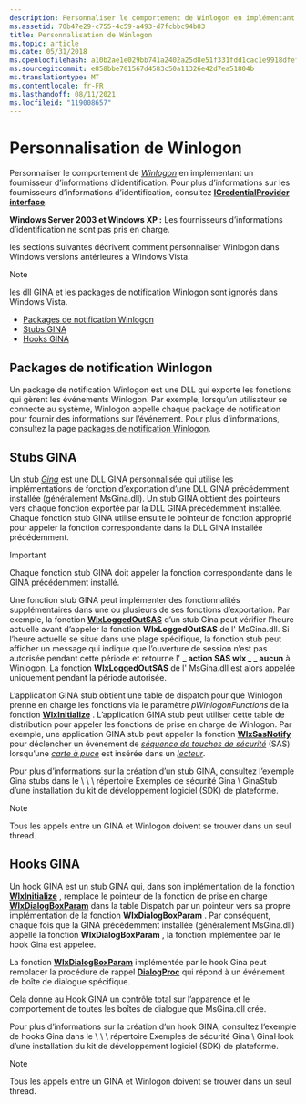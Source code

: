 ```yaml
---
description: Personnaliser le comportement de Winlogon en implémentant un fournisseur d’informations d’identification.
ms.assetid: 70b47e29-c755-4c59-a493-d7fcbbc94b83
title: Personnalisation de Winlogon
ms.topic: article
ms.date: 05/31/2018
ms.openlocfilehash: a10b2ae1e029bb741a2402a25d8e51f331fdd1cac1e9918dfef3b35b36c8e6d4
ms.sourcegitcommit: e858bbe701567d4583c50a11326e42d7ea51804b
ms.translationtype: MT
ms.contentlocale: fr-FR
ms.lasthandoff: 08/11/2021
ms.locfileid: "119008657"
---
```

# <a name="customizing-winlogon"></a>Personnalisation de Winlogon

Personnaliser le comportement de [*Winlogon*](/windows/desktop/SecGloss/w-gly) en implémentant un fournisseur d’informations d’identification. Pour plus d’informations sur les fournisseurs d’informations d’identification, consultez [**ICredentialProvider interface**](/windows/win32/api/credentialprovider/nn-credentialprovider-icredentialprovider).

**Windows Server 2003 et Windows XP :** Les fournisseurs d’informations d’identification ne sont pas pris en charge.

les sections suivantes décrivent comment personnaliser Winlogon dans Windows versions antérieures à Windows Vista.

> [!Note]  
> les dll GINA et les packages de notification Winlogon sont ignorés dans Windows Vista.

 

-   [Packages de notification Winlogon](#winlogon-notification-packages)
-   [Stubs GINA](#gina-stubs)
-   [Hooks GINA](#gina-hooks)

## <a name="winlogon-notification-packages"></a>Packages de notification Winlogon

Un package de notification Winlogon est une DLL qui exporte les fonctions qui gèrent les événements Winlogon. Par exemple, lorsqu’un utilisateur se connecte au système, Winlogon appelle chaque package de notification pour fournir des informations sur l’événement. Pour plus d’informations, consultez la page [packages de notification Winlogon](winlogon-notification-packages.md).

## <a name="gina-stubs"></a>Stubs GINA

Un stub [*Gina*](/windows/desktop/SecGloss/g-gly) est une DLL GINA personnalisée qui utilise les implémentations de fonction d’exportation d’une DLL GINA précédemment installée (généralement MsGina.dll). Un stub GINA obtient des pointeurs vers chaque fonction exportée par la DLL GINA précédemment installée. Chaque fonction stub GINA utilise ensuite le pointeur de fonction approprié pour appeler la fonction correspondante dans la DLL GINA installée précédemment.

> [!IMPORTANT]
> Chaque fonction stub GINA doit appeler la fonction correspondante dans le GINA précédemment installé.

 

Une fonction stub GINA peut implémenter des fonctionnalités supplémentaires dans une ou plusieurs de ses fonctions d’exportation. Par exemple, la fonction [**WlxLoggedOutSAS**](/windows/desktop/api/Winwlx/nf-winwlx-wlxloggedoutsas) d’un stub Gina peut vérifier l’heure actuelle avant d’appeler la fonction **WlxLoggedOutSAS** de l' MsGina.dll. Si l’heure actuelle se situe dans une plage spécifique, la fonction stub peut afficher un message qui indique que l’ouverture de session n’est pas autorisée pendant cette période et retourne l' **\_ action SAS wlx \_ \_ aucun** à Winlogon. La fonction **WlxLoggedOutSAS** de l' MsGina.dll est alors appelée uniquement pendant la période autorisée.

L’application GINA stub obtient une table de dispatch pour que Winlogon prenne en charge les fonctions via le paramètre *pWinlogonFunctions* de la fonction [**WlxInitialize**](/windows/desktop/api/Winwlx/nf-winwlx-wlxinitialize) . L’application GINA stub peut utiliser cette table de distribution pour appeler les fonctions de prise en charge de Winlogon. Par exemple, une application GINA stub peut appeler la fonction [**WlxSasNotify**](/windows/win32/api/winwlx/nc-winwlx-pwlx_sas_notify) pour déclencher un événement de [*séquence de touches de sécurité*](/windows/desktop/SecGloss/s-gly) (SAS) lorsqu’une [*carte à puce*](/windows/desktop/SecGloss/s-gly) est insérée dans un [*lecteur*](/windows/desktop/SecGloss/r-gly).

Pour plus d’informations sur la création d’un stub GINA, consultez l’exemple Gina stubs dans le \\ \\ \\ répertoire Exemples de sécurité Gina \\ GinaStub d’une installation du kit de développement logiciel (SDK) de plateforme.

> [!Note]  
> Tous les appels entre un GINA et Winlogon doivent se trouver dans un seul thread.

 

## <a name="gina-hooks"></a>Hooks GINA

Un hook GINA est un stub GINA qui, dans son implémentation de la fonction [**WlxInitialize**](/windows/desktop/api/Winwlx/nf-winwlx-wlxinitialize) , remplace le pointeur de la fonction de prise en charge [**WlxDialogBoxParam**](/windows/win32/api/winwlx/nc-winwlx-pwlx_dialog_box_param) dans la table Dispatch par un pointeur vers sa propre implémentation de la fonction **WlxDialogBoxParam** . Par conséquent, chaque fois que la GINA précédemment installée (généralement MsGina.dll) appelle la fonction **WlxDialogBoxParam** , la fonction implémentée par le hook Gina est appelée.

La fonction [**WlxDialogBoxParam**](/windows/win32/api/winwlx/nc-winwlx-pwlx_dialog_box_param) implémentée par le hook Gina peut remplacer la procédure de rappel [**DialogProc**](/windows/win32/api/winuser/nc-winuser-dlgproc) qui répond à un événement de boîte de dialogue spécifique.

Cela donne au Hook GINA un contrôle total sur l’apparence et le comportement de toutes les boîtes de dialogue que MsGina.dll crée.

Pour plus d’informations sur la création d’un hook GINA, consultez l’exemple de hooks Gina dans le \\ \\ \\ répertoire Exemples de sécurité Gina \\ GinaHook d’une installation du kit de développement logiciel (SDK) de plateforme.

> [!Note]  
> Tous les appels entre un GINA et Winlogon doivent se trouver dans un seul thread.

 

 

 
